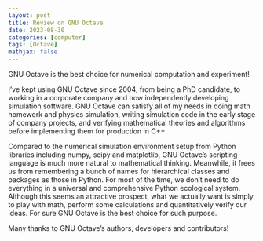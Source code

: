 ```yaml
---
layout: post
title: Review on GNU Octave
date: 2023-08-30
categories: [computer]
tags: [Octave]
mathjax: false
---
```


GNU Octave is the best choice for numerical computation and experiment!

I&rsquo;ve kept using GNU Octave since 2004, from being a PhD candidate, to working in a corporate company and now independently developing simulation software. GNU Octave can satisfy all of my needs in doing math homework and physics simulation, writing simulation code in the early stage of company projects, and verifying mathematical theories and algorithms before implementing them for production in C++.

Compared to the numerical simulation environment setup from Python libraries including numpy, scipy and matplotlib, GNU Octave&rsquo;s scripting language is much more natural to mathematical thinking. Meanwhile, it frees us from remembering a bunch of names for hierarchical classes and packages as those in Python. For most of the time, we don&rsquo;t need to do everything in a universal and comprehensive Python ecological system. Although this seems an attractive prospect, what we actually want is simply to play with math, perform some calculations and quantitatively verify our ideas. For sure GNU Octave is the best choice for such purpose.

Many thanks to GNU Octave&rsquo;s authors, developers and contributors!

